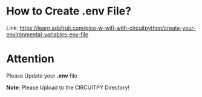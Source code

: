 # How to Create <b>.env</b> File?
Link: https://learn.adafruit.com/pico-w-wifi-with-circuitpython/create-your-environmental-variables-env-file

# Attention
Please Update your <b>.env</b> file

<b>Note</b>: Please Upload to the CIRCUITPY Directory!
